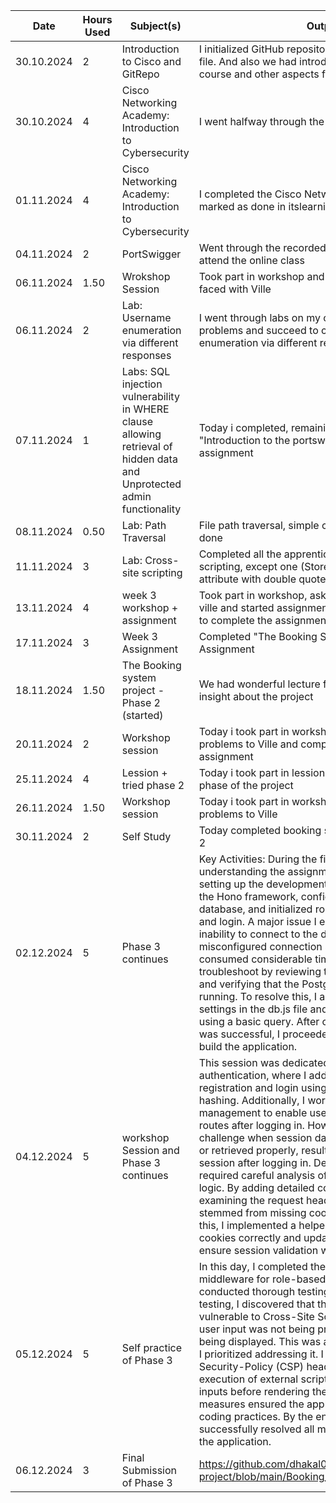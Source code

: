 | Date | Hours Used | Subject(s) | Output |
|----------|----------|----------|----------|
| 30.10.2024    | 2     | Introduction to Cisco and GitRepo     | I initialized GitHub repository and created logbook file. And also we had introduction lecture about course and other aspects from Ville. |
| 30.10.2024    | 4     | Cisco Networking Academy: Introduction to Cybersecurity     | I went halfway through the course |
| 01.11.2024    | 4     | Cisco Networking Academy: Introduction to Cybersecurity     | I completed the Cisco Networking Academy and marked as done in itslearning |
| 04.11.2024    | 2     | PortSwigger    | Went through the recorded lecture, as i could not attend the online class |
| 06.11.2024    | 1.50     | Wrokshop Session     | Took part in workshop and asked some problem faced with Ville |
| 06.11.2024    | 2     | Lab: Username enumeration via different responses     | I went through labs on my own, faced a lot of problems and succeed to complete "Username enumeration via different responses" Lab |
| 07.11.2024    | 1     |  Labs: SQL injection vulnerability in WHERE clause allowing retrieval of hidden data and Unprotected admin functionality    | Today i completed, remaining two assignments from "Introduction to the portswigger environment" assignment |
| 08.11.2024    | 0.50     | Lab: Path Traversal     | File path traversal, simple case APPRENTICE lab done|
| 11.11.2024    | 3     | Lab: Cross-site scripting     | Completed all the apprentice labs under cross-site scripting, except one (Stored XSS into anchor href attribute with double quotes HTML-encoded) |
| 13.11.2024    | 4     | week 3 workshop + assignment     | Took part in workshop, asked some questions to ville and started assignment. But still not successful to complete the assignment as there was some error |
| 17.11.2024 | 3 | Week 3 Assignment | Completed "The Booking System Project -> Phase 1 Assignment |
| 18.11.2024 | 1.50 | The Booking system project - Phase 2 (started) | We had wonderful lecture from Ville and had some insight about the project  |
| 20.11.2024      | 2  | Workshop session | Today i took part in workshop session, asked some problems to Ville and completed the first phase of assignment |
| 25.11.2024      | 4  | Lession + tried phase 2  | Today i took part in lession and continued solving phase of the project|
| 26.11.2024      | 1.50  | Workshop session | Today i took part in workshop session, asked some problems to Ville|
| 30.11.2024      | 2  | Self Study | Today completed booking system assignment phase 2 |
| 02.12.2024      | 5  | Phase 3 continues | Key Activities: During the first session, I spent time understanding the assignment requirements and setting up the development environment. I installed the Hono framework, configured the PostgreSQL database, and initialized routes for user registration and login. A major issue I encountered was the inability to connect to the database due to a misconfigured connection string. This error consumed considerable time as I had to troubleshoot by reviewing the database credentials and verifying that the PostgreSQL server was running. To resolve this, I adjusted the connection settings in the db.js file and tested the connection using a basic query. After confirming the connection was successful, I proceeded with confidence to build the application.|
| 04.12.2024      | 5  | workshop Session and Phase 3 continues | This session was dedicated to implementing user authentication, where I added functionality for user registration and login using bcrypt for password hashing. Additionally, I worked on session management to enable users to access protected routes after logging in. However, I faced a significant challenge when session data was not being stored or retrieved properly, resulting in users losing their session after logging in. Debugging this issue required careful analysis of the session handling logic. By adding detailed console logs and examining the request headers, I realized the issue stemmed from missing cookies in the request. To fix this, I implemented a helper function to parse cookies correctly and updated the middleware to ensure session validation worked seamlessly. |
| 05.12.2024      | 5  | Self practice of Phase 3 | In this day, I completed the implementation of middleware for role-based access control and conducted thorough testing of all routes. While testing, I discovered that the application was vulnerable to Cross-Site Scripting (XSS) attacks, as user input was not being properly sanitized before being displayed. This was a critical security flaw, so I prioritized addressing it. I added Content-Security-Policy (CSP) headers to restrict the execution of external scripts and sanitized user inputs before rendering them on pages. These measures ensured the application adhered to secure coding practices. By the end of this session, I successfully resolved all major issues and finalized the application. |
| 06.12.2024      | 3  | Final Submission of Phase 3 | https://github.com/dhakal07/Logbook-project/blob/main/Booking_System_Phase3_First.md |

